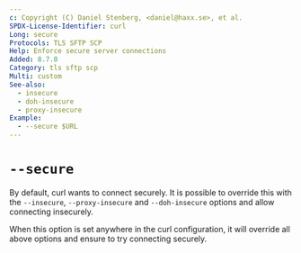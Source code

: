 ```yaml
---
c: Copyright (C) Daniel Stenberg, <daniel@haxx.se>, et al.
SPDX-License-Identifier: curl
Long: secure
Protocols: TLS SFTP SCP
Help: Enforce secure server connections
Added: 8.7.0
Category: tls sftp scp
Multi: custom
See-also:
  - insecure
  - doh-insecure
  - proxy-insecure
Example:
  - --secure $URL
---
```


# `--secure`

By default, curl wants to connect securely. It is possible to override this
with the `--insecure`, `--proxy-insecure` and `--doh-insecure` options and
allow connecting insecurely.

When this option is set anywhere in the curl configuration, it will override
all above options and ensure to try connecting securely.
